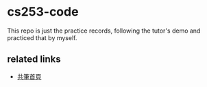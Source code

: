 # cs253-code

This repo is just the practice records, following the tutor's demo and practiced that by myself.

## related links
- [共筆首頁](https://hackmd.io/@maxcian/cs253ToC)